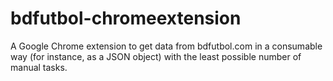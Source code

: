 # bdfutbol-chromeextension
A Google Chrome extension to get data from bdfutbol.com in a consumable way (for instance, as a JSON object) with the least possible number of manual tasks.
